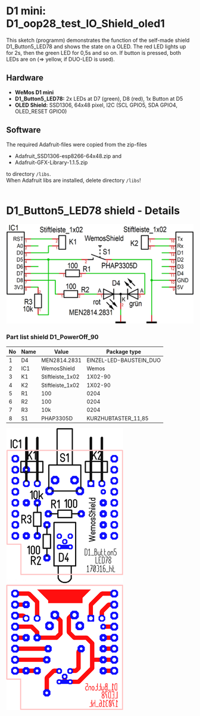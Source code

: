# D1 mini: D1_oop28_test_IO_Shield_oled1

This sketch (programm) demonstrates the function of the self-made shield D1_Button5_LED78 and shows the state on a OLED. The red LED lights up for 2s, then the green LED for 0,5s and so on. If button is pressed, both LEDs are on (=> yellow, if DUO-LED is used).

## Hardware
* **WeMos D1 mini**
* **D1_Button5_LED78:** 2x LEDs at D7 (green), D8 (red), 1x Button at D5
* **OLED Shield:** SSD1306, 64x48 pixel, I2C (SCL GPIO5, SDA GPIO4, OLED_RESET GPIO0)

## Software
 The required Adafruit-files were copied from the zip-files
  * Adafruit_SSD1306-esp8266-64x48.zip and
  * Adafruit-GFX-Library-1.1.5.zip   

to directory `/libs`.   
When Adafruit libs are installed, delete directory `/libs`!   
&nbsp;

# D1_Button5_LED78 shield - Details

![D1_Button5_LED78_Circuit](./images/D1_Button5_LED78_Circuit.png "D1_Button5_LED78_Circuit")   

### Part list shield D1_PowerOff_90
| No	| Name	| Value	| Package type |
| ----- | ----- | ----- | ------------ |
| 1	| D4	| MEN2814.2831	| EINZEL-LED-BAUSTEIN_DUO | 
| 2	| IC1	| WemosShield	| Wemos | 
| 3	| K1	| Stiftleiste_1x02	| 1X02-90 | 
| 4	| K2	| Stiftleiste_1x02	| 1X02-90 | 
| 5	| R1	| 100	| 0204 | 
| 6	| R2	| 100	| 0204 | 
| 7	| R3	| 10k	| 0204 | 
| 8	| S1	| PHAP3305D	| KURZHUBTASTER_11,85 | 


![D1_Button5_LED78_Comp](./images/D1_Button5_LED78_Comp.png "D1_Button5_LED78_Comp")   
![D1_Button5_LED78_Solder](./images/D1_Button5_LED78_Solder.png "D1_Button5_LED78_Solder")

